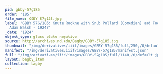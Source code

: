 ```yaml
---
pid: gbby-57g185
order: '185'
file_name: GBBY-57g185.jpg
label: 'GBBY 57G/185: Knute Rockne with Snub Pollard (Comedian) and Football Player
  Adam Walsh - 1924?'
_date: '1924'
object_type: glass plate negative
source: http://archives.nd.edu/Bagby/GBBY-57g185.jpg
thumbnail: "/img/derivatives/iiif/images/GBBY-57g185/full/250,/0/default.jpg"
manifest: "/img/derivatives/iiif/images/GBBY-57g185/manifest.json"
full: "/img/derivatives/iiif/images/GBBY-57g185/full/1140,/0/default.jpg"
layout: bagby_item
collection: bagby
---
```


